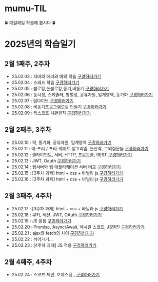 # mumu-TIL
🍀 매일매일 학습해 봅시다 🍀

# 2025년의 학습일기

## 2월 1째주, 2주차
- 25.02.03 : 자바의 에러와 예외 학습 [구경하러가기](https://github.com/100-hours-a-week/mumu-TIL/blob/main/Feb/25-02-03.md)
- 25.02.04 : 스레드 학습 [구경하러가기](https://github.com/100-hours-a-week/mumu-TIL/blob/main/Feb/25-02-04.md)
- 25.02.05 : 블로킹,논블로킹,동기,비동기 [구경하러가기](https://github.com/100-hours-a-week/mumu-TIL/blob/main/Feb/25-02-05.md)
- 25.02.06 : 동시성, 스케줄러, 병렬성, 공유자원, 임계영역, 동기화 [구경하러가기](https://github.com/100-hours-a-week/mumu-TIL/blob/main/Feb/25-02-06.md)
- 25.02.07 : 딥다이브 [구경하러가기](https://github.com/100-hours-a-week/mumu-TIL/blob/main/Feb/25-02-07.md)
- 25.02.08 : 비동기프로그램으로 만들기 [구경하러가기](https://github.com/100-hours-a-week/mumu-TIL/blob/main/Feb/25-02-08.md)
- 25.02.09 : 리스코프 치환원칙 [구경하러가기](https://github.com/100-hours-a-week/mumu-TIL/blob/main/Feb/25-02-09.md)

## 2월 2째주, 3주차
- 25.02.10 : 락, 동기화, 공유자원, 임계영역 [구경하러가기](https://github.com/100-hours-a-week/mumu-TIL/blob/main/Feb/25-02-10.md)
- 25.02.11 : 락-프리 / 프리-웨이트 알고리즘, 분산락, 그외질문들 [구경하러가기](https://github.com/100-hours-a-week/mumu-TIL/blob/main/Feb/25-02-11.md)
- 25.02.12 : 클라이언트, 서버, HTTP, 프로토콜, REST [구경하러가기](https://github.com/100-hours-a-week/mumu-TIL/blob/main/Feb/25-02-12.md)
- 25.02.13 : JWT, Oauth [구경하러가기](https://github.com/100-hours-a-week/mumu-TIL/blob/main/Feb/25-02-13.md)
- 25.02.14 : 웹서버와 웹 애플리케이션 서버 비교 [구경하러가기](https://github.com/100-hours-a-week/mumu-TIL/blob/main/Feb/25-02-14.md)
- 25.02.15 : [3주차 과제] html + css + 바닐라 js [구경하러가기](https://github.com/100-hours-a-week/2-mumu-park-community-fe)
- 25.02.16 : [3주차 과제] html + css + 바닐라 js [구경하러가기](https://github.com/100-hours-a-week/2-mumu-park-community-fe)

## 2월 3째주, 4주차
- 25.02.17 : [3주차 과제] html + css + 바닐라 js [구경하러가기](https://github.com/100-hours-a-week/2-mumu-park-community-fe)
- 25.02.18 : 쿠키, 세션, JWT, OAuth [구경하러가기](https://github.com/100-hours-a-week/mumu-TIL/blob/main/Feb/25-02-18.md)
- 25.02.19 : JS 응용 [구경하러가기](https://github.com/100-hours-a-week/mumu-TIL/blob/main/Feb/25-02-19.md)
- 25.02.20 : Promise, Async/Await, 렉시컬 스코프, JS엔진 [구경하러가기](https://github.com/100-hours-a-week/mumu-TIL/blob/main/Feb/25-02-20.md)
- 25.02.21 : ajax와 fetch의 차이 [구경하러가기](https://github.com/100-hours-a-week/mumu-TIL/blob/main/Feb/25-02-21.md)
- 25.02.22 : 쉬어가기...
- 25.02.23 : [4주차 과제] JS 적용 [구경하러가기](https://github.com/100-hours-a-week/2-mumu-park-community-fe)

## 2월 4째주, 4주차
- 25.02.24 : 스코프 체인, 호이스팅,, [구경하러가기](https://github.com/100-hours-a-week/mumu-TIL/blob/main/Feb/25-02-24.md)

